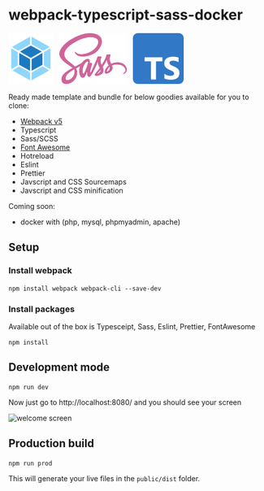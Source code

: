 # webpack-typescript-sass-docker

<img src="./src/images/logo_webpack.svg"  height="100" /> &nbsp;
<img src="./src/images/logo_sass.svg"  height="100" /> &nbsp; <img src="./src/images/logo_ts.svg"  height="100" />

Ready made template and bundle for below goodies available for you to clone:

- [Webpack v5](https://webpack.js.org/)
- Typescript
- Sass/SCSS
- [Font Awesome](https://fontawesome.com/)
- Hotreload
- Eslint
- Prettier
- Javscript and CSS Sourcemaps
- Javscript and CSS minification

Coming soon:

- docker with (php, mysql, phpmyadmin, apache)

## Setup

### Install webpack

```
npm install webpack webpack-cli --save-dev
```

### Install packages

Available out of the box is Typesceipt, Sass, Eslint, Prettier, FontAwesome

```
npm install
```

## Development mode

```
npm run dev
```

Now just go to http://localhost:8080/ and you should see your screen

<img src="./src/images/welcome.jpg" alt="welcome screen">

## Production build

```
npm run prod
```

This will generate your live files in the `public/dist` folder.
